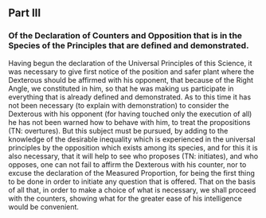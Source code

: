 ## Part III
### Of the Declaration of Counters and Opposition that is in the Species of the Principles that are defined and demonstrated.

Having begun the declaration of the Universal Principles of this Science, it was necessary to give first notice of the position and safer plant where the Dexterous should be affirmed with his opponent, that because of the Right Angle, we constituted in him, so that he was making us participate in everything that is already defined and demonstrated. 
As to this time it has not been necessary (to explain with demonstration) to consider the Dexterous with his opponent (for having touched only the execution of all) he has not been warned how to behave with him, to treat the propositions (TN: overtures).
But this subject must be pursued, by adding to the knowledge of the desirable inequality which is experienced in the universal principles by the opposition which exists among its species, and for this  it is also necessary, that it will help to see who proposes (TN: initiates), and who opposes, one can not fail to affirm the Dexterous with his counter, nor to excuse the declaration of the Measured Proportion, for being the first thing to be done in order to initiate any question that is offered.
That on the basis of all that, in order to make a choice of what is necessary, we shall proceed with the counters, showing what for the greater ease of his intelligence would be convenient.
